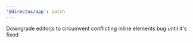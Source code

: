 ```yaml
---
'@directus/app': patch
---
```


Downgrade editorjs to circumvent conflicting inline elements bug until it's fixed
